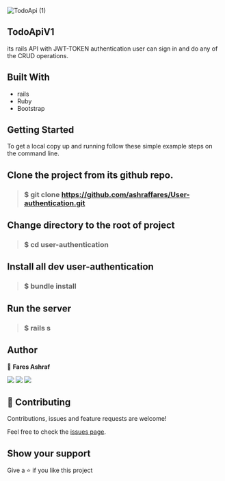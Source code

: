 ![TodoApi (1)](https://user-images.githubusercontent.com/37639594/136699487-73e8dcda-de4a-4609-aa34-d7ed026ab8c2.png)

## TodoApiV1
its rails API with JWT-TOKEN authentication user can sign in and do any of the CRUD operations.

## Built With
- rails
- Ruby
- Bootstrap


## Getting Started
To get a local copy up and running follow these simple example steps on the command line.

## Clone the project from its github repo.

> ### $ git clone https://github.com/ashraffares/User-authentication.git
  
## Change directory to the root of project

> ### $ cd user-authentication
  
## Install all dev user-authentication

> ###  $ bundle install


## Run the server

> ### $ rails s

## Author

👤 **Fares Ashraf** 

[![](https://img.shields.io/badge/GitHub-100000?style=for-the-badge&logo=github&logoColor=white)](https://github.com/ashraffares) [![](https://img.shields.io/badge/Twitter-1DA1F2?style=for-the-badge&logo=twitter&logoColor=white)](https://twitter.com/Fares09301164) [![](https://img.shields.io/badge/LinkedIn-0077B5?style=for-the-badge&logo=linkedin&logoColor=white)](https://www.linkedin.com/in/faresashraf/)

## 🤝 Contributing

Contributions, issues and feature requests are welcome!

Feel free to check the [issues page](https://github.com/ashraffares/User-authentication/issues).

## Show your support

Give a ⭐️ if you like this project
